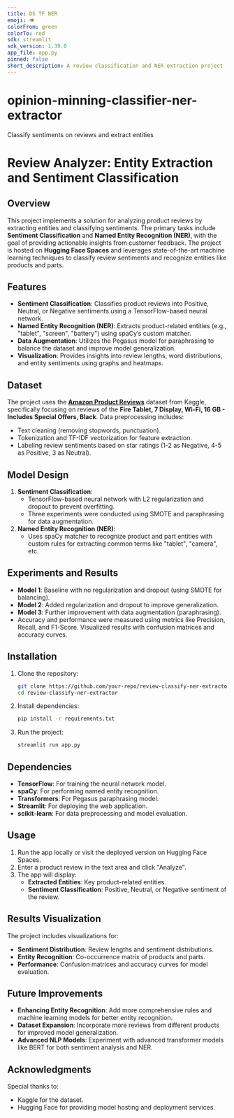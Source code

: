 ```yaml
---
title: DS TF NER
emoji: 👁
colorFrom: green
colorTo: red
sdk: streamlit
sdk_version: 1.39.0
app_file: app.py
pinned: false
short_description: A review classification and NER extraction project
---
```


# opinion-minning-classifier-ner-extractor
Classify sentiments on reviews and extract entities

# Review Analyzer: Entity Extraction and Sentiment Classification

## Overview
This project implements a solution for analyzing product reviews by extracting entities and classifying sentiments. The primary tasks include **Sentiment Classification** and **Named Entity Recognition (NER)**, with the goal of providing actionable insights from customer feedback. The project is hosted on **Hugging Face Spaces** and leverages state-of-the-art machine learning techniques to classify review sentiments and recognize entities like products and parts.

## Features
- **Sentiment Classification**: Classifies product reviews into Positive, Neutral, or Negative sentiments using a TensorFlow-based neural network.
- **Named Entity Recognition (NER)**: Extracts product-related entities (e.g., "tablet", "screen", "battery") using spaCy’s custom matcher.
- **Data Augmentation**: Utilizes the Pegasus model for paraphrasing to balance the dataset and improve model generalization.
- **Visualization**: Provides insights into review lengths, word distributions, and entity sentiments using graphs and heatmaps.

## Dataset
The project uses the [**Amazon Product Reviews**](https://www.kaggle.com/datasets/datafiniti/consumer-reviews-of-amazon-products) dataset from Kaggle, specifically focusing on reviews of the **Fire Tablet, 7 Display, Wi-Fi, 16 GB - Includes Special Offers, Black**. Data preprocessing includes:
- Text cleaning (removing stopwords, punctuation).
- Tokenization and TF-IDF vectorization for feature extraction.
- Labeling review sentiments based on star ratings (1-2 as Negative, 4-5 as Positive, 3 as Neutral).

## Model Design
1. **Sentiment Classification**:
    - TensorFlow-based neural network with L2 regularization and dropout to prevent overfitting.
    - Three experiments were conducted using SMOTE and paraphrasing for data augmentation.
2. **Named Entity Recognition (NER)**:
    - Uses spaCy matcher to recognize product and part entities with custom rules for extracting common terms like "tablet", "camera", etc.

## Experiments and Results
- **Model 1**: Baseline with no regularization and dropout (using SMOTE for balancing).
- **Model 2**: Added regularization and dropout to improve generalization.
- **Model 3**: Further improvement with data augmentation (paraphrasing).
- Accuracy and performance were measured using metrics like Precision, Recall, and F1-Score. Visualized results with confusion matrices and accuracy curves.

## Installation

1. Clone the repository:
    ```bash
    git clone https://github.com/your-repo/review-classify-ner-extractor.git
    cd review-classify-ner-extractor
    ```

2. Install dependencies:
    ```bash
    pip install -r requirements.txt
    ```

3. Run the project:
    ```bash
    streamlit run app.py
    ```

## Dependencies
- **TensorFlow**: For training the neural network model.
- **spaCy**: For performing named entity recognition.
- **Transformers**: For Pegasus paraphrasing model.
- **Streamlit**: For deploying the web application.
- **scikit-learn**: For data preprocessing and model evaluation.

## Usage

1. Run the app locally or visit the deployed version on Hugging Face Spaces.
2. Enter a product review in the text area and click "Analyze".
3. The app will display:
   - **Extracted Entities**: Key product-related entities.
   - **Sentiment Classification**: Positive, Neutral, or Negative sentiment of the review.

## Results Visualization
The project includes visualizations for:
- **Sentiment Distribution**: Review lengths and sentiment distributions.
- **Entity Recognition**: Co-occurrence matrix of products and parts.
- **Performance**: Confusion matrices and accuracy curves for model evaluation.

## Future Improvements
- **Enhancing Entity Recognition**: Add more comprehensive rules and machine learning models for better entity recognition.
- **Dataset Expansion**: Incorporate more reviews from different products for improved model generalization.
- **Advanced NLP Models**: Experiment with advanced transformer models like BERT for both sentiment analysis and NER.

## Acknowledgments
Special thanks to:
- Kaggle for the dataset.
- Hugging Face for providing model hosting and deployment services.
